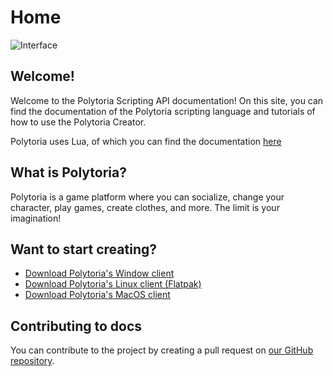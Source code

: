 # Home
![Interface](/docs/assets/interface/startup.png)

## Welcome!

Welcome to the Polytoria Scripting API documentation! On this site, you can find the documentation of the Polytoria scripting language and tutorials of how to use the Polytoria Creator.

Polytoria uses Lua, of which you can find the documentation [here](https://www.lua.org/manual/5.2/)

## What is Polytoria?

Polytoria is a game platform where you can socialize, change your character, play games, create clothes, and more. The limit is your imagination!

## Want to start creating?

- [Download Polytoria's Window client](https://polytoria.com/places/download/windows)
- [Download Polytoria's Linux client (Flatpak)](https://polytoria.com/places/download/linux)
- [Download Polytoria's MacOS client](https://polytoria.com/places/download/macOS)

## Contributing to docs

You can contribute to the project by creating a pull request on [our GitHub repository](https://github.com/Polytoria/Docs).
